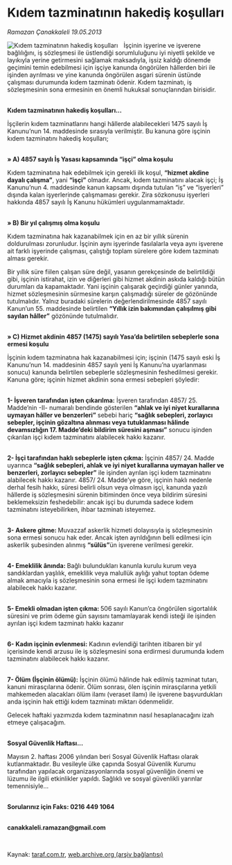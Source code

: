 # Kıdem tazminatının hakediş koşulları

*Ramazan Çanakkaleli 19.05.2013*

<div class="yazi"><img align="left" alt="Kıdem tazminatının hakediş koşulları" border="0" src="http://www.taraf.com.tr/fotoraflar/makaleler/kidem-tazminatinin-hakedis-kosullari-2_7232_orijinal.jpg" style="border-right-width:10px; border-color:#FFFFFF"/><p>İşçinin işyerine ve işverene bağlılığını, iş sözleşmesi ile üstlendiği sorumluluğunu iyi niyetli şekilde ve layıkıyla yerine getirmesini sağlamak maksadıyla, işsiz kaldığı dönemde geçimini temin edebilmesi için işçiye kanunda öngörülen hâllerden biri ile işinden ayrılması ve yine kanunda öngörülen asgari sürenin üstünde çalışması durumunda kıdem tazminatı ödenir. Kıdem tazminatı, iş sözleşmesinin sona ermesinin en önemli hukuksal sonuçlarından birisidir. </p>
<p><b><br/>Kıdem tazminatının hakediş koşulları... </b></p>
<p>İşçilerin kıdem tazminatlarını hangi hâllerde alabilecekleri 1475 sayılı İş Kanunu’nun 14. maddesinde sırasıyla verilmiştir. Bu kanuna göre işçinin kıdem tazminatını hakediş koşulları;</p>
<p><b><br/>» A) 4857 sayılı İş Yasası kapsamında “işçi” olma koşulu</b></p>
<p>Kıdem tazminatına hak edebilmek için gerekli ilk koşul, <b>“hizmet akdine dayalı çalışma”</b>, yani <b>“işçi”</b> olmadır. Ancak, kıdem tazminatını alacak işçi; İş Kanunu’nun 4. maddesinde kanun kapsamı dışında tutulan “iş” ve “işyerleri” dışında kalan işyerlerinde çalışmaması gerekir. Zira sözkonusu işyerleri hakkında 4857 sayılı İş Kanunu hükümleri uygulanmamaktadır. </p>
<p><b><br/>» B) Bir yıl çalışmış olma koşulu</b></p>
<p>Kıdem tazminatına hak kazanabilmek için en az bir yıllık sürenin doldurulması zorunludur. İşçinin aynı işyerinde fasılalarla veya aynı işverene ait farklı işyerinde çalışması, çalıştığı toplam sürelere göre kıdem tazminatı alması gerekir. </p>
<p>Bir yıllık süre fiilen çalışan süre değil, yasanın gerekçesinde de belirtildiği gibi, işçinin istirahat, izin ve diğerleri gibi hizmet akdinin askıda kaldığı bütün durumları da kapamaktadır. Yani işçinin çalışarak geçirdiği günler yanında, hizmet sözleşmesinin sürmesine karşın çalışmadığı süreler de gözönünde tutulmalıdır. Yalnız buradaki sürelerin değerlendirilmesinde 4857 sayılı Kanun’un 55. maddesinde belirtilen <b>“Yıllık izin bakımından çalışılmış gibi sayılan hâller”</b> gözönünde tutulmalıdır.</p>
<p><b><br/>» C) Hizmet akdinin 4857 (1475) sayılı Yasa’da belirtilen sebeplerle sona ermesi koşulu</b></p>
<p>İşçinin kıdem tazminatına hak kazanabilmesi için; işçinin (1475 sayılı eski İş Kanunu’nun 14. maddesinin 4857 sayılı yeni İş Kanunu’na uyarlanması sonucu) kanunda belirtilen sebeplerle sözleşmesinin feshedilmesi gerekir. Kanuna göre; işçinin hizmet akdinin sona ermesi sebepleri şöyledir:</p>
<p><b><br/>1- İşveren tarafından işten çıkarılma:</b> İşveren tarafından 4857/ 25. Madde’nin -II- numaralı bendinde gösterilen <b>“ahlak ve iyi niyet kurallarına uymayan hâller ve benzerleri”</b> sebebi hariç <b>“sağlık sebepleri, zorlayıcı sebepler, işçinin gözaltına alınması veya tutuklanması hâlinde devamsızlığın 17. Madde’deki bildirim süresini aşması”</b> sonucu işinden çıkarılan işçi kıdem tazminatını alabilecek hakkı kazanır. </p>
<p><b><br/>2- İşçi tarafından haklı sebeplerle işten çıkma:</b> İşçinin 4857/ 24. Madde uyarınca <b>“sağlık sebepleri, ahlak ve iyi niyet kurallarına uymayan haller ve benzerleri, zorlayıcı sebepler”</b> ile işinden ayrılan işçi kıdem tazminatını alabilecek hakkı kazanır. 4857/ 24. Madde’ye göre, işçinin haklı nedenle derhal fesih hakkı, süresi belirli olsun veya olmasın işçi, kanunda yazılı hâllerde iş sözleşmesini sürenin bitiminden önce veya bildirim süresini beklemeksizin feshedebilir: ancak işçi bu durumda sadece kıdem tazminatını isteyebilirken, ihbar tazminatı isteyemez.</p>
<p><b><br/>3- Askere gitme: </b>Muvazzaf askerlik hizmeti dolayısıyla iş sözleşmesinin sona ermesi sonucu hak eder. Ancak işten ayrıldığının belli edilmesi için askerlik şubesinden alınmış <b>“sülüs”</b>ün işverene verilmesi gerekir.</p>
<p><b><br/>4- Emeklilik ânında: </b>Bağlı bulundukları kanunla kurulu kurum veya sandıklardan yaşlılık, emeklilik veya malullük aylığı yahut toptan ödeme almak amacıyla iş sözleşmesinin sona ermesi ile işçi kıdem tazminatını alabilecek hakkı kazanır.</p>
<p><b><br/>5- Emekli olmadan işten çıkma: </b>506 sayılı Kanun’ca öngörülen sigortalılık süresini ve prim ödeme gün sayısını tamamlayarak kendi isteği ile işinden ayrılan işçi kıdem tazminatı hakkı kazanır</p>
<p><b><br/>6- Kadın işçinin evlenmesi:</b> Kadının evlendiği tarihten itibaren bir yıl içerisinde kendi arzusu ile iş sözleşmesini sona erdirmesi durumunda kıdem tazminatını alabilecek hakkı kazanır. </p>
<p><b><br/>7- Ölüm (İşçinin ölümü):</b> İşçinin ölümü hâlinde hak edilmiş tazminat tutarı, kanuni mirasçılarına ödenir. Ölüm sonrası, ölen işçinin mirasçılarına yetkili mahkemeden alacakları ölüm ilamı (veraset ilamı) ile işverene başvurdukları anda işçinin hak ettiği kıdem tazminatı miktarı ödenmelidir. </p>
<p>Gelecek haftaki yazımızda kıdem tazminatının nasıl hesaplanacağını izah etmeye çalışacağım.</p>
<p><b><br/>Sosyal Güvenlik Haftası...</b></p>
<p>Mayısın 2. haftası 2006 yılından beri Sosyal Güvenlik Haftası olarak kutlanmaktadır. Bu vesileyle ülke çapında Sosyal Güvenlik Kurumu tarafından yapılacak organizasyonlarında sosyal güvenliğin önemi ve lüzumu ile ilgili etkinlikler yapıldı. Sağlıklı ve sosyal güvenlikli yarınlar temennisiyle...</p>
<p><b><br/>Sorularınız için Faks: 0216 449 1064</b></p><b>
<p><br/>canakkaleli.ramazan@gmail.com</p>
<p></p></b> 
</div>

Kaynak: [taraf.com.tr](http://www.taraf.com.tr:80/ramazan-canakkaleli/makale-kidem-tazminatinin-hakedis-kosullari-2.htm), [web.archive.org (arşiv bağlantısı)](http://web.archive.org/web/20130721183229/http://www.taraf.com.tr:80/ramazan-canakkaleli/makale-kidem-tazminatinin-hakedis-kosullari-2.htm)
